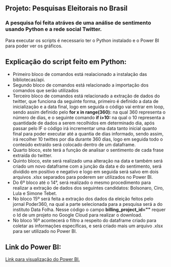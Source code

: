 ## Projeto: Pesquisas Eleitorais no Brasil

### A pesquisa foi feita atráves de uma análise de sentimento usando Python e a rede social Twitter.

Para executar os scripts é necessario ter o Python instalado e o Power BI para poder ver os gráficos.

## Explicação do script feito em Python:

* Primeiro bloco de comandos está realacionado a instalação das bibliotecas/api.
* Segundo bloco de comandos está relacionado a importação dos comandos que serão utilizados
* Terceiro bloco de comandos está relacionado a extração de dados do twitter, que funciona da seguinte forma, primeiro é definido a data de inicialização e a data final, logo em seguida o código vai entrar em loop, sendo assim definido pelo __for x in range(360):__ na qual 360 representa o número de dias, e o seguinte comando __if i>10:__ na qual o 10 representa a quantidade de dados a serem recolhidos em determinado dia, após passar pelo IF o código irá incrementar uma data tanto inicial quanto final para poder executar até a quantia de dias informado, sendo assim, irá recolher 10 twittes por dia durante 360 dias, logo em seguida todo o conteúdo extraído será colocado dentro de um dataframe.
* Quarto bloco, este terá a função de analisar o sentimento de cada frase extraída do twitter.
* Quinto bloco, este será realizado uma alteração na data e também será criado um novo dataframe com a junção da data e do sentimento, será dividido em positivo e negativo e logo em seguida será salvo em dois arquivos .xlsx separados para poderem ser utilizados no Power BI.
* Do 6º bloco até o 14°, será realizado o mesmo procedimento para realizar a extração de dados dos seguintes candidatos: Bolsonaro, Ciro, Lula e Simone Tebet.
* No bloco 15º será feita a extração dos dados da eleição feitos pelo jornal Poder360, na qual a parte selecionada para a pesquisa será a do instituto Data Folha. Nesse código o campo __billing_project_id=""__ requer o Id de um projeto no Google Cloud para realizar o download.
* No bloco 16º acontecerá o filtro a respeito do dataframe criado para coletar as informações específicas, e será criado mais um arquivo .xlsx para ser utilizado no Power BI.
## Link do Power BI:

<a href="https://app.powerbi.com/view?r=eyJrIjoiZjU1YTI3ZGMtN2Y3Ny00Mzc3LWE2ZjAtMTQ4YjhjMzUyZjcyIiwidCI6IjA0OTM1NTdlLTViYjQtNDVmOS1iNmRkLTdiMjI1OWYzYzMzOCJ9&pageName=ReportSection761bb02f22247301ec5a">Link para visualização do Power BI.</a>

